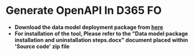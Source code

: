 <body>
  <h1>Generate OpenAPI In D365 FO</h1>
  <ul>
    <li><b>Download the data model deployment package from <a href="https://github.com/shabbiriq1985/GenerateSwaggerD365FO/releases/tag/v1.0.0">here</a></b></li>
    <li><b>For installation of the tool, Please refer to the "Data model package installation and uninstallation steps.docx" document placed within 'Source code' zip file</b></li>
  </ul>
</body>
